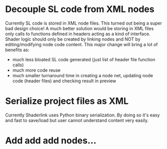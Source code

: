 # Decouple SL code from XML nodes #
Currently SL code is stored in XML node files. This turned out being a super bad design choice! A much better solution would be storing in XML files only calls to functions defined in headers acting as a kind of interface. Shader logic should only be created by linking nodes and NOT by editing/modifying node code content.
This major change will bring a lot of benefits as:
  * much less bloated SL code generated (just list of header file function calls)
  * much more code reuse
  * much smaller turnaround time in creating a node net, updating node code (header files) and checking result in preview

# Serialize project files as XML #
Currently Shaderlink uses Python binary serialization. By doing so it's easy and fast to save/load but user cannot understand content very easily.

# Add add add nodes... #